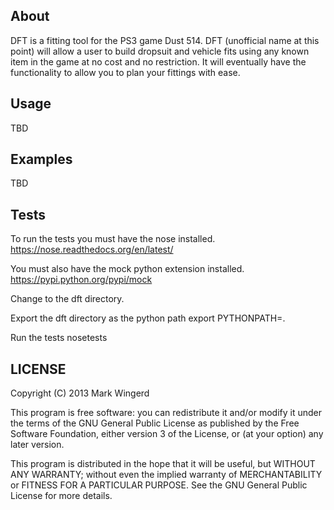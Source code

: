 About
-----
DFT is a fitting tool for the PS3 game Dust 514.  DFT (unofficial name
at this point) will allow a user to build dropsuit and vehicle fits using
any known item in the game at no cost and no restriction.  It will
eventually have the functionality to allow you to plan your fittings with
ease.

Usage
-----
TBD

Examples
--------
TBD

Tests
--------
To run the tests you must have the nose installed.
https://nose.readthedocs.org/en/latest/

You must also have the mock python extension installed.
https://pypi.python.org/pypi/mock

Change to the dft directory.

Export the dft directory as the python path
export PYTHONPATH=.

Run the tests
nosetests


LICENSE
-------
Copyright (C) 2013 Mark Wingerd

This program is free software: you can redistribute it and/or modify
it under the terms of the GNU General Public License as published by
the Free Software Foundation, either version 3 of the License, or
(at your option) any later version.

This program is distributed in the hope that it will be useful,
but WITHOUT ANY WARRANTY; without even the implied warranty of
MERCHANTABILITY or FITNESS FOR A PARTICULAR PURPOSE.  See the
GNU General Public License for more details.